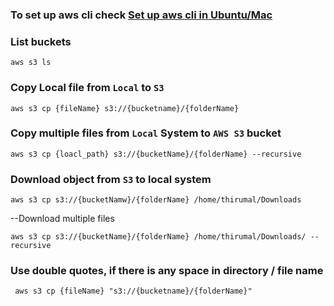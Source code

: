 ### To set up aws cli check [Set up aws cli in Ubuntu/Mac](set%20up%20user%20in%20ubuntu%20&%20Mac.md)

### List buckets 

    aws s3 ls

### Copy Local file from `Local` to `S3`

    aws s3 cp {fileName} s3://{bucketname}/{folderName}

### Copy multiple files from `Local` System to `AWS S3` bucket

    aws s3 cp {loacl_path} s3://{bucketName}/{folderName} --recursive

### Download object from `S3` to local system

    aws s3 cp s3://{bucketNamw}/{folderName} /home/thirumal/Downloads

--Download multiple files

    aws s3 cp s3://{bucketName}/{folderName} /home/thirumal/Downloads/ --recursive
    
 
### Use double quotes, if there is any space in directory / file name

     aws s3 cp {fileName} "s3://{bucketname}/{folderName}"
    
